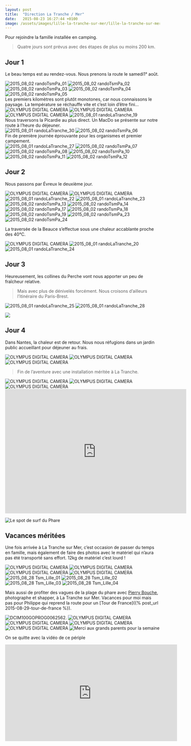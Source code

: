 ```yaml
---
layout: post
title:  "Direction La Tranche / Mer"
date:   2015-08-23 16:27:44 +0100
image: /assets/images/lille-la-tranche-sur-mer/lille-la-tranche-sur-mer_589.jpg
---
```

Pour rejoindre la famille installée en camping.
> Quatre jours sont prévus avec des étapes de plus ou moins 200 km.

## Jour 1
Le beau temps est au rendez-vous.
Nous prenons la route le samedi1° août.
<div class="gallery-box">
  <div class="gallery">
<img src="/assets/images/lille-la-tranche-sur-mer/lille-la-tranche-sur-mer_541.jpg" title="La Maison" alt="2015_08_02 randoTsmPa_01" >
<img src="/assets/images/lille-la-tranche-sur-mer/lille-la-tranche-sur-mer_542.jpg" title="" alt="2015_08_02 randoTsmPa_02" >
<img src="/assets/images/lille-la-tranche-sur-mer/lille-la-tranche-sur-mer_543.jpg" title="Chez Félix" alt="2015_08_02 randoTsmPa_03" >
<img src="/assets/images/lille-la-tranche-sur-mer/lille-la-tranche-sur-mer_544.jpg" title="à Lille" alt="2015_08_02 randoTsmPa_04" >
<img src="/assets/images/lille-la-tranche-sur-mer/lille-la-tranche-sur-mer_545.jpg" title="" alt="2015_08_02 randoTsmPa_05" >
</div>
</div>
Les premiers kilomètres sont plutôt monotones, car nous connaissons le paysage.
La température se réchauffe vite et c’est loin d’être fini...
<div class="gallery-box">
  <div class="gallery">
<img src="/assets/images/lille-la-tranche-sur-mer/lille-la-tranche-sur-mer_503.jpg" title="Prêts à affronter " alt="OLYMPUS DIGITAL CAMERA" >
<img src="/assets/images/lille-la-tranche-sur-mer/lille-la-tranche-sur-mer_504.jpg" title="" alt="OLYMPUS DIGITAL CAMERA" >
<img src="/assets/images/lille-la-tranche-sur-mer/lille-la-tranche-sur-mer_505.jpg" title="Au revoir les terrils" alt="OLYMPUS DIGITAL CAMERA" >
<img src="/assets/images/lille-la-tranche-sur-mer/lille-la-tranche-sur-mer_520.jpg" title="les 700 km" alt="2015_08_01 randoLaTranche_19" >
</div>
</div>
Nous traversons la Picardie au plus direct.
Un MacDo se présente sur notre route à l’heure du déjeuner.
<div class="gallery-box">
  <div class="gallery">
<img src="/assets/images/lille-la-tranche-sur-mer/lille-la-tranche-sur-mer_531.jpg" title="" alt="2015_08_01 randoLaTranche_30" >
<img src="/assets/images/lille-la-tranche-sur-mer/lille-la-tranche-sur-mer_546.jpg" title="Pour faire le plein de calories" alt="2015_08_02 randoTsmPa_06" >
</div>
</div>
Fin de première journée éprouvante pour les organismes et premier campement.
<div class="gallery-box">
  <div class="gallery">
<img src="/assets/images/lille-la-tranche-sur-mer/lille-la-tranche-sur-mer_528.jpg" title="Le TARP recouvre le hamac" alt="2015_08_01 randoLaTranche_27" >
<img src="/assets/images/lille-la-tranche-sur-mer/lille-la-tranche-sur-mer_547.jpg" title="" alt="2015_08_02 randoTsmPa_07" >
<img src="/assets/images/lille-la-tranche-sur-mer/lille-la-tranche-sur-mer_548.jpg" title="Récupération avant le campement" alt="2015_08_02 randoTsmPa_08" >
<img src="/assets/images/lille-la-tranche-sur-mer/lille-la-tranche-sur-mer_550.jpg" title="" alt="2015_08_02 randoTsmPa_10" >
<img src="/assets/images/lille-la-tranche-sur-mer/lille-la-tranche-sur-mer_551.jpg" title="" alt="2015_08_02 randoTsmPa_11" >
<img src="/assets/images/lille-la-tranche-sur-mer/lille-la-tranche-sur-mer_552.jpg" title="" alt="2015_08_02 randoTsmPa_12" >
</div>
</div>

## Jour 2
Nous passons par Évreux le deuxième jour.
<div class="gallery-box">
  <div class="gallery">
<img src="/assets/images/lille-la-tranche-sur-mer/lille-la-tranche-sur-mer_508.jpg" title="" alt="OLYMPUS DIGITAL CAMERA" >
<img src="/assets/images/lille-la-tranche-sur-mer/lille-la-tranche-sur-mer_509.jpg" title="" alt="OLYMPUS DIGITAL CAMERA" >
<img src="/assets/images/lille-la-tranche-sur-mer/lille-la-tranche-sur-mer_523.jpg" title="soleil brûlant au zénith" alt="2015_08_01 randoLaTranche_22" >
<img src="/assets/images/lille-la-tranche-sur-mer/lille-la-tranche-sur-mer_524.jpg" title="" alt="2015_08_01 randoLaTranche_23" >
<img src="/assets/images/lille-la-tranche-sur-mer/lille-la-tranche-sur-mer_553.jpg" title="" alt="2015_08_02 randoTsmPa_13" >
<img src="/assets/images/lille-la-tranche-sur-mer/lille-la-tranche-sur-mer_554.jpg" title="" alt="2015_08_02 randoTsmPa_14" >
<img src="/assets/images/lille-la-tranche-sur-mer/lille-la-tranche-sur-mer_557.jpg" title="" alt="2015_08_02 randoTsmPa_17" >
<img src="/assets/images/lille-la-tranche-sur-mer/lille-la-tranche-sur-mer_558.jpg" title="" alt="2015_08_02 randoTsmPa_18" >
<img src="/assets/images/lille-la-tranche-sur-mer/lille-la-tranche-sur-mer_559.jpg" title="" alt="2015_08_02 randoTsmPa_19" >
<img src="/assets/images/lille-la-tranche-sur-mer/lille-la-tranche-sur-mer_563.jpg" title="" alt="2015_08_02 randoTsmPa_23" >
<img src="/assets/images/lille-la-tranche-sur-mer/lille-la-tranche-sur-mer_564.jpg" title="Grosse chaleur" alt="2015_08_02 randoTsmPa_24" >
</div>
</div>

La traversée de la Beauce s’effectue sous une chaleur accablante proche des 40°C.
<div class="gallery-box">
  <div class="gallery">
<img src="/assets/images/lille-la-tranche-sur-mer/lille-la-tranche-sur-mer_506.jpg" title="Des céréales ... Encore des céréales" alt="OLYMPUS DIGITAL CAMERA" >
<img src="/assets/images/lille-la-tranche-sur-mer/lille-la-tranche-sur-mer_521.jpg" title="Tourbillon de chaleur" alt="2015_08_01 randoLaTranche_20" >
<img src="/assets/images/lille-la-tranche-sur-mer/lille-la-tranche-sur-mer_525.jpg" title="Vive les fontaines" alt="2015_08_01 randoLaTranche_24" >
</div>
</div>

## Jour 3
Heureusement, les collines du Perche vont nous apporter un peu de fraîcheur relative.
> Mais avec plus de dénivelés forcément.
Nous croisons d’ailleurs l’itinéraire du Paris-Brest.
<div class="gallery-box">
  <div class="gallery">
<img src="/assets/images/lille-la-tranche-sur-mer/lille-la-tranche-sur-mer_526.jpg" title="" alt="2015_08_01 randoLaTranche_25" >
<img src="/assets/images/lille-la-tranche-sur-mer/lille-la-tranche-sur-mer_529.jpg" title="Un bénévole de Paris-Brest" alt="2015_08_01 randoLaTranche_28" >
</div>
</div>

![](/assets/images/lille-la-tranche-sur-mer/lille-la-tranche-sur-mer_527.jpg)

## Jour 4
Dans Nantes, la chaleur est de retour.
Nous nous réfugions dans un jardin public accueillant pour déjeuner au frais.

<div class="gallery-box">
  <div class="gallery">
<img src="/assets/images/lille-la-tranche-sur-mer/lille-la-tranche-sur-mer_513.jpg" title="On s'y baignerait" alt="OLYMPUS DIGITAL CAMERA" >
<img src="/assets/images/lille-la-tranche-sur-mer/lille-la-tranche-sur-mer_514.jpg" title="" alt="OLYMPUS DIGITAL CAMERA" >
<img src="/assets/images/lille-la-tranche-sur-mer/lille-la-tranche-sur-mer_516.jpg" title="mais il faut repartir" alt="OLYMPUS DIGITAL CAMERA" >
</div>
</div>

> Fin de l’aventure avec une installation méritée à La Tranche.
<div class="gallery-box">
  <div class="gallery">
<img src="/assets/images/lille-la-tranche-sur-mer/lille-la-tranche-sur-mer_517.jpg" title="sur l'emplacement familial" alt="OLYMPUS DIGITAL CAMERA" >
<img src="/assets/images/lille-la-tranche-sur-mer/lille-la-tranche-sur-mer_518.jpg" title="Un vrai terrain de camping" alt="OLYMPUS DIGITAL CAMERA" >
<img src="/assets/images/lille-la-tranche-sur-mer/lille-la-tranche-sur-mer_584.jpg" title="La confortable B17" alt="OLYMPUS DIGITAL CAMERA" >
</div>
</div>

<center><iframe src="https://www.strava.com/activities/1141195390/embed/fdd8e921792e138339e8369d660dec082776720b" width="590" height="405" frameborder="0" scrolling="no"></iframe></center>

![Le spot de surf du Phare](/assets/images/lille-la-tranche-sur-mer/lille-la-tranche-sur-mer_589.jpg)

## Vacances méritées
Une fois arrivée à La Tranche sur Mer, c’est occasion de passer du temps en famille, mais également de faire des photos avec le matériel qui n’aura pas été transporté sans effort. 12kg de matériel c’est lourd !

<div class="gallery-box">
  <div class="gallery">
<img src="/assets/images/lille-la-tranche-sur-mer/lille-la-tranche-sur-mer_583.jpg" title="L'embarcadère de La Tranche sur Mer" alt="OLYMPUS DIGITAL CAMERA" >
<img src="/assets/images/lille-la-tranche-sur-mer/lille-la-tranche-sur-mer_586.jpg" title="Le phare de la Tranche sur Mer" alt="OLYMPUS DIGITAL CAMERA" >
<img src="/assets/images/lille-la-tranche-sur-mer/lille-la-tranche-sur-mer_587.jpg" title="Les grands parents" alt="OLYMPUS DIGITAL CAMERA" >
<img src="/assets/images/lille-la-tranche-sur-mer/lille-la-tranche-sur-mer_591.jpg" title="Lever de soleil à La Tranche sur Mer" alt="OLYMPUS DIGITAL CAMERA" >
<img src="/assets/images/lille-la-tranche-sur-mer/lille-la-tranche-sur-mer_858.jpg" title="Amusement avec le Exa 1C" alt="2015_08_28 Tsm_Lille_01" >
<img src="/assets/images/lille-la-tranche-sur-mer/lille-la-tranche-sur-mer_859.jpg" title="Amusement avec le Exa 1C" alt="2015_08_28 Tsm_Lille_02" >
<img src="/assets/images/lille-la-tranche-sur-mer/lille-la-tranche-sur-mer_860.jpg" title="Papy" alt="2015_08_28 Tsm_Lille_03" >
<img src="/assets/images/lille-la-tranche-sur-mer/lille-la-tranche-sur-mer_861.jpg" title="Mamie" alt="2015_08_28 Tsm_Lille_04" >
</div>
</div>

Mais aussi de profiter des vagues de la plage du phare avec [Pierry Bouche](http://www.imagedimagepro.fr), photographe et shapper, à La Tranche sur Mer.
Vacances pour moi mais pas pour Philippe qui reprend la route pour un [Tour de France]({% post_url 2015-08-29-tour-de-france %}).

<div class="gallery-box">
  <div class="gallery">
<img src="/assets/images/lille-la-tranche-sur-mer/lille-la-tranche-sur-mer_588.jpg" title="" alt="DCIM100GOPROG0062562." >
<img src="/assets/images/lille-la-tranche-sur-mer/lille-la-tranche-sur-mer_592.jpg" title="" alt="OLYMPUS DIGITAL CAMERA" >
<img src="/assets/images/lille-la-tranche-sur-mer/lille-la-tranche-sur-mer_593.jpg" title="Pierry à l'oeuvre" alt="OLYMPUS DIGITAL CAMERA" >
<img src="/assets/images/lille-la-tranche-sur-mer/lille-la-tranche-sur-mer_594.jpg" title="Pierry à l'oeuvre" alt="OLYMPUS DIGITAL CAMERA" >
<img src="/assets/images/lille-la-tranche-sur-mer/lille-la-tranche-sur-mer_595.jpg" title="" alt="OLYMPUS DIGITAL CAMERA" >
<img src="/assets/images/lille-la-tranche-sur-mer/lille-la-tranche-sur-mer_863.jpg" title="" alt="Merci aux grands parents pour la semaine" >
</div>
</div>

On se quitte avec la vidéo de ce périple

<iframe width="560" height="315" src="https://www.youtube.com/embed/be7ykNN7c0Q" title="YouTube video player" frameborder="0" allow="accelerometer; autoplay; clipboard-write; encrypted-media; gyroscope; picture-in-picture" allowfullscreen></iframe>
